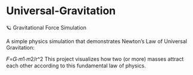 # Universal-Gravitation

🪐 Gravitational Force Simulation

A simple physics simulation that demonstrates Newton’s Law of Universal Gravitation:

𝐹=𝐺⋅𝑚1⋅𝑚2/r^2
This project visualizes how two (or more) masses attract each other according to this fundamental law of physics.

